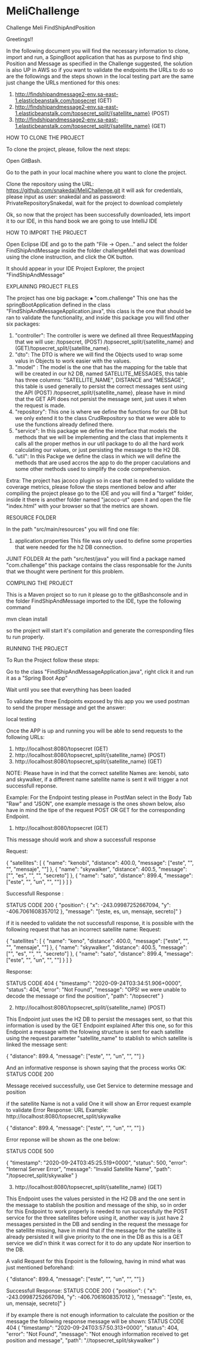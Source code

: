 # MeliChallenge
Challenge Meli FindShipAndPosition

Greetings!!

In the following document you will find the necessary information to clone, import and run, a SpingBoot application that has as purpose to find ship Position and Message as specified in the Challenge suggested, the solution is also UP in AWS so if you want to validate the endpoints the URLs to do so are the followings and the steps shown in the local testing part are the same just change the URLs mentioned for this ones:

1. http://findshipandmessage2-env.sa-east-1.elasticbeanstalk.com/topsecret (GET)
2. http://findshipandmessage2-env.sa-east-1.elasticbeanstalk.com/topsecret_split/{satellite_name} (POST)
3. http://findshipandmessage2-env.sa-east-1.elasticbeanstalk.com/topsecret_split/{satellite_name} (GET)

HOW TO CLONE THE PROJECT 

To clone the project, please, follow the next steps:

Open GitBash.

Go to the path in your local machine where you want to clone the project.

Clone the repository using the URL: https://github.com/snakedal/MeliChallenge.git  it will ask for credentials, please input as user: snakedal and as password: PrivateRepositorySnakedal, wait for the project to download completely

Ok, so now that the project has been successfully downloaded, lets import it to our IDE, in this hand book we are going to use IntelliJ IDE

HOW TO IMPORT THE PROJECT

Open Eclipse IDE and go to the path "File -> Open..." and select the folder FindShipAndMessage inside the folder challengeMeli that was download using the clone instruction, and click the OK button.

It should appear in your IDE Project Explorer, the project "FindShipAndMessage"

EXPLAINING PROJECT FILES 

The project has one big package: ⦁ "com.challenge" This one has the springBootApplication defined in the class "FindShipAndMessageApplication.java", this class is the one that should be ran to validate the functionality, and inside this package you will find other six packages: 

1. "controller": The controller is were we defined all three RequestMapping that we will use: /topsecret, (POST) /topsecret_split/{satellite_name} and (GET)/topsecret_split/{satellite_name}. 
2. "dto": The DTO is where we will find the Objects used to wrap some valus in Objects to work easier with the values.
3. "model" : The model is the one that has the mapping for the table that will be created in our h2 DB, named SATELLITE_MESSAGES, this table has three columns: "SATELLITE_NAME", DISTANCE and "MESSAGE", this table is used generally to persist the correct messages sent using the API (POST) /topsecret_split/{satellite_name}, please have in mind that the GET API does not persist the message sent, just uses it when the request is made.
4. "repository": This one is where we define the functions for our DB but we only extend it to the class CrudRepository so that we were able to use the functions already defined there. 
5. "service": In this package we define the interface that models the methods that we will be implementing and the class that implements it calls all the proper methos in our util package to do all the hard work calculating our values, or just persisting the message to the H2 DB.
6. "util": In this Packge we define the class in which we will define the methods that are used accros the app to do the proper caculations and some other methods used to simplify the code comprehension. 

Extra: The project has jacoco plugin so in case that is needed to validate the coverage metrics, please follow the steps mentioned below and after compiling the project please go to the IDE and you will find a "target" folder, inside it there is another folder named "jacoco-ut" open it and open the file "index.html" with your browser so that the metrics are shown.

RESOURCE FOLDER 

In the path "src/main/resources" you will find one file: 

1. application.properties This file was only used to define some properties that were needed for the h2 DB connection. 

JUNIT FOLDER 
At the path "src/test/java" you will find a package named "com.challenge" this package contains the class responsable for the Junits that we thought were pertinent for this problem.

COMPILING THE PROJECT

This is a Maven project so to run it please go to the gitBashconsole and in the folder FindShipAndMessage imported to the IDE, type the following command

mvn clean install

so the project will start it's compilation and generate the corresponding files tu run properly.

RUNNING THE PROJECT 

To Run the Project follow these steps:

Go to the class "FindShipAndMessageApplication.java", right click it and run it as a "Spring Boot App"

Wait until you see that everything has been loaded

To validate the three Endpoints exposed by this app you we used postman to send the proper message and get the answer:

local testing

Once the APP is up and running you will be able to send requests to the following URLs:
1. http://localhost:8080/topsecret (GET)
2. http://localhost:8080/topsecret_split/{satellite_name} (POST)
3. http://localhost:8080/topsecret_split/{satellite_name} (GET)

NOTE: Please have in ind that the correct satellite Names are: kenobi, sato and skywalker, if a different name satellite name is sent it will trigger a not successfull reponse.

Example:
For the Endpoint testing please in PostMan select in the Body Tab "Raw" and "JSON", one example message is the ones shown below, also have in mind the tipe of the request POST OR GET for the corresponding Endpoint. 

1. http://localhost:8080/topsecret (GET)

This message should work and show a successfull response

Request:

{
    "satellites": [
        {
        "name": "kenobi",
        "distance": 400.0,
        "message": ["este", "", "", "mensaje", ""]
        },
        {
        "name": "skywalker",
        "distance": 400.5,
        "message": ["", "es", "", "", "secreto"]
        },
        {
        "name": "sato",
        "distance": 899.4,
        "message": ["este", "", "un", "", ""]
        }
    ]
}

Successfull Response :

STATUS CODE 200
{
    "position": {
        "x": -243.09987252667094,
        "y": -406.7061608357012
    },
    "message": "[este, es, un, mensaje, secreto]"
}

if it is needed to validate the not successfull response, it is possible with the following request that has an incorrect satellite name:
Request:

{
    "satellites": [
        {
        "name": "keno",
        "distance": 400.0,
        "message": ["este", "", "", "mensaje", ""]
        },
        {
        "name": "skywalker",
        "distance": 400.5,
        "message": ["", "es", "", "", "secreto"]
        },
        {
        "name": "sato",
        "distance": 899.4,
        "message": ["este", "", "un", "", ""]
        }
    ]
}

Response:

STATUS CODE 404
{
    "timestamp": "2020-09-24T03:34:51.906+0000",
    "status": 404,
    "error": "Not Found",
    "message": "OPS! we were unable to decode the message or find the position",
    "path": "/topsecret"
}

2. http://localhost:8080/topsecret_split/{satellite_name} (POST)

This Endpoint just uses the H2 DB to persist the messages sent, so that this information is used by the GET Endpoint explained After this one, so for this Endpoint a message with the folowing structure is sent for each satellite using the request parameter "satellite_name" to stablish to which satellite is linked the message sent:

{
    "distance": 899.4,
    "message": ["este", "", "un", "", ""]
}

And an informative response is shown saying that the process works OK:
STATUS CODE 200

Message received successfully, use Get Service to determine message and position

if the satellite Name is not a valid One it will show an Error request example to validate Error Response:
URL Example: http://localhost:8080/topsecret_split/skywalke

{
     "distance": 899.4,
     "message": ["este", "", "un", "", ""]
}

Error reponse will be shown as the one below:

STATUS CODE 500

{
    "timestamp": "2020-09-24T03:45:25.519+0000",
    "status": 500,
    "error": "Internal Server Error",
    "message": "Invalid Satellite Name",
    "path": "/topsecret_split/skywalke"
}

3. http://localhost:8080/topsecret_split/{satellite_name} (GET)

This Endpoint uses the values persisted in the H2 DB and the one sent in the message to stablish the position and message of the ship, so in order for this Endpoint to work properly is needed to run successfully the POST service for the three satellites before using it, another way is just have 2 messages persisted in the DB and sending in the request the message for the satellite missing, have in mind that if the message for the satellite is already persisted it will give priority to the one in the DB as this is a GET service we did'n think it was correct for it to do any update Nor insertion to the DB.

A valid Request for this Enpoint is the following, having in mind what was just mentioned beforehand:

{
     "distance": 899.4,
     "message": ["este", "", "un", "", ""]
}

Successfull Response:
STATUS CODE 200
{
    "position": {
        "x": -243.09987252667094,
        "y": -406.7061608357012
    },
    "message": "[este, es, un, mensaje, secreto]"
}

if by example there is not enough information to calculate the position or the message the following response message will be shown:
STATUS CODE 404
{
    "timestamp": "2020-09-24T03:57:50.313+0000",
    "status": 404,
    "error": "Not Found",
    "message": "Not enough information received to get position and message",
    "path": "//topsecret_split/skywalker"
}







